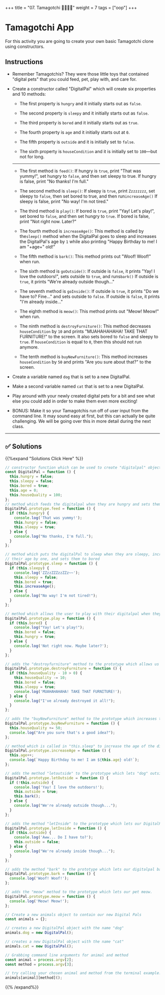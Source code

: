 +++
title = "07.  Tamagotchi 👩‍🎓👨‍🎓"
weight = 7
tags = ["oop"] 
+++

# Tamagotchi App

For this activity you are going to create your own basic Tamagotchi clone using constructors.

## Instructions

* Remember Tamagotchis? They were those little toys that contained "digital pets" that you could feed, pet, play with, and care for.

* Create a constructor called "DigitalPal" which will create six properties and 10 methods:

  * The first property is `hungry` and it initially starts out as `false`.

  * The second property is `sleepy` and it initially starts out as `false`.

  * The third property is `bored` and it initially starts out as `true`.

  * The fourth property is `age` and it initially starts out at `0`.

  * The fifth property is `outside` and it is initially set to `false`.

  * The sixth property is `houseCondition` and it is initially set to `100`—but not for long.

  --- 

  * The first method is `feed()`: If hungry is `true`, print "That was yummy!", set hungry to `false`, and then set sleepy to true. If hungry is false, print "No thanks! I'm full."

  * The second method is `sleep()`: If sleepy is `true`, print `Zzzzzzzz`, set sleepy to `false`, then set bored to true, and then run`increaseAge()` If sleepy is false, print "No way! I'm not tired."

  * The third method is `play()`: If bored is `true`, print "Yay! Let's play!", set bored to `false`, and then set hungry to `true`. If bored is false, print "Not right now. Later?"

  * The fourth method is `increaseAge()`: This method is called by the`sleep()` method when the DigitalPal goes to sleep and increases the DigitalPal's age by `1` while also printing "Happy Birthday to me! I am "+age+" old!"

  * The fifth method is `bark()`: This method prints out "Woof! Woof!" when run.

  * The sixth method is `goOutside()`: If outside is `false`, it prints "Yay! I love the outdoors!", sets outside to `true`, and runs`bark()` If outside is `true`, it prints "We're already outside though..."

  * The seventh method is `goInside()`: If outside is `true`, it prints "Do we have to? Fine..." and sets outside to `false`. If outside is `false`, it prints "I'm already inside..."
	
  * The eighth method is `meow()`: This method prints out "Meow! Meow!" when run.

  * The ninth method is `destroyFurniture()`: This method decreases `houseCondition` by `10` and prints "MUAHAHAHAHA! TAKE THAT FURNITURE!" to the screen. It also sets bored to `false` and sleepy to `true`. If `houseCondition` is equal to `0`, then this should not run anymore.

  * The tenth method is `buyNewFurniture()`: This method increases `houseCondition` by `50` and prints "Are you sure about that?" to the screen.

* Create a variable named `dog` that is set to a new DigitalPal.

* Make a second variable named `cat` that is set to a new DigitalPal.

* Play around with your newly created digital pets for a bit and see what else you could add in order to make them even more exciting!

* BONUS: Make it so your Tamagotchis run off of user input from the command line. It may sound easy at first, but this can actually be quite challenging. We will be going over this in more detail during the next class.

---

## ✅ Solutions 
{{%expand "Solutions Click Here" %}}
```js
// constructor function which can be used to create "digitalpal" objects
const DigitalPal = function () {
  this.hungry = false;
  this.sleepy = false;
  this.bored = true;
  this.age = 0;
  this.houseQuality = 100;
};
// method which feeds the digitalpal when they are hungry and sets them to sleepy
DigitalPal.prototype.feed = function () {
  if (this.hungry) {
    console.log('That was yummy!');
    this.hungry = false;
    this.sleepy = true;
  } else {
    console.log("No thanks, I'm full.");
  }
};

// method which puts the digitalPal to sleep when they are sleepy, increases
// their age by one, and sets them to bored
DigitalPal.prototype.sleep = function () {
  if (this.sleepy) {
    console.log('ZZzzZZZzzZZz~~');
    this.sleepy = false;
    this.bored = true;
    this.increaseAge();
  } else {
    console.log("No way! I'm not tired!");
  }
};

// method which allows the user to play with their digitalpal when they are bored and sets them to hungry
DigitalPal.prototype.play = function () {
  if (this.bored) {
    console.log("Yay! Let's play!");
    this.bored = false;
    this.hungry = true;
  } else {
    console.log('Not right now. Maybe later?');
  }
};

// adds the "destroyfurniture" method to the prototype which allows us decreases the "housequality" value by ten
DigitalPal.prototype.destroyFurniture = function () {
  if (this.houseQuality - 10 > 0) {
    this.houseQuality -= 10;
    this.bored = false;
    this.sleepy = true;
    console.log('MUAHAHAHAHA! TAKE THAT FURNITURE!');
  } else {
    console.log("I've already destroyed it all!");
  }
};

// adds the "buyNewFurniture" method to the prototype which increases the "animals.cat.houseQuality" value by fifty
DigitalPal.prototype.buyNewFurniture = function () {
  this.houseQuality += 50;
  console.log("Are you sure that's a good idea?");
};

// method which is called in "this.sleep" to increase the age of the digitalpal by one
DigitalPal.prototype.increaseAge = function () {
  this.age++;
  console.log(`Happy Birthday to me! I am ${this.age} old!`);
};

// adds the method "letoutside" to the prototype which lets "dog" outside when it is outside
DigitalPal.prototype.letOutside = function () {
  if (!this.outside) {
    console.log('Yay! I love the outdoors!');
    this.outside = true;
    this.bark();
  } else {
    console.log("We're already outside though...");
  }
};

// adds the method "letInside" to the prototype which lets our DigitalPal inside when it is outside
DigitalPal.prototype.letInside = function () {
  if (this.outside) {
    console.log('Aww... Do I have to?');
    this.outside = false;
  } else {
    console.log("We're already inside though...");
  }
};

// adds the method "bark" to the prototype which lets our digitalpal bark
DigitalPal.prototype.bark = function () {
  console.log('Woof! Woof!');
};

// adds the "meow" method to the prototype which lets our pet meow.
DigitalPal.prototype.meow = function () {
  console.log('Meow! Meow!');
};

// Create a new animals object to contain our new Digital Pals
const animals = {};

// creates a new DigitalPal object with the name "dog"
animals.dog = new DigitalPal();

// creates a new DigitalPal object with the name "cat"
animals.cat = new DigitalPal();

// Grabbing command line arguments for animal and method
const animal = process.argv[2];
const method = process.argv[3];

// try calling your chosen animal and method from the terminal example: 'node tamagotchi cat meow'
animals[animal][method]();

```
{{% /expand%}}


